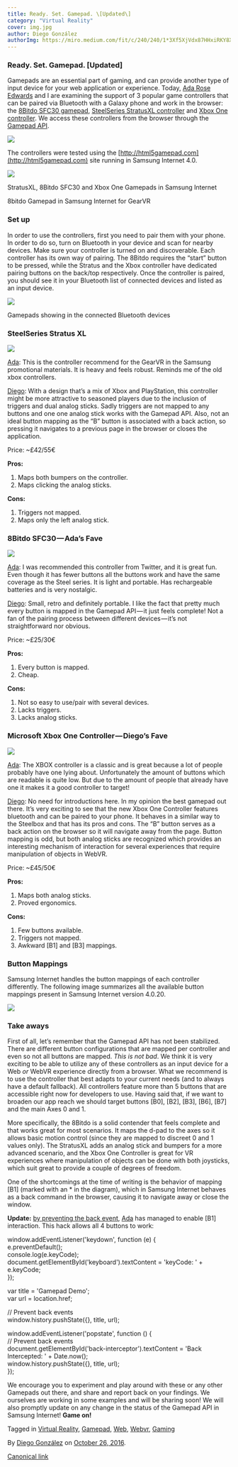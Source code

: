```yaml
---
title: Ready. Set. Gamepad. \[Updated\]
category: "Virtual Reality"
cover: img.jpg
author: Diego González
authorImg: https://miro.medium.com/fit/c/240/240/1*3Xf5XjVdx87HHxiRKY8X1Q.jpeg
---
```


### Ready. Set. Gamepad. \[Updated\]

Gamepads are an essential part of gaming, and can provide another type of input device for your web application or experience. Today, [Ada Rose Edwards](https://medium.com/u/c2890cdd7a64) and I are examining the support of 3 popular game controllers that can be paired via Bluetooth with a Galaxy phone and work in the browser: the [8Bitdo SFC30 gamepad](http://www.8bitdo.com/sfc30/), [SteelSeries StratusXL controller](https://steelseries.com/gaming-controllers/stratus-xl-for-windows-and-android) and [Xbox One controller](http://www.xbox.com/en-GB/xbox-one/accessories/controllers/xbox-wireless-controller). We access these controllers from the browser through the [Gamepad API](https://developer.mozilla.org/en-US/docs/Web/API/Gamepad_API).

![](https://cdn-images-1.medium.com/max/800/1*vIapORHJRQfU6wxH1RKhvg.png)

The controllers were tested using the [http://html5gamepad.com](http://html5gamepad.com) site running in Samsung Internet 4.0.

![](https://cdn-images-1.medium.com/max/800/1*rGtGg54vbATetJkApJq-pQ.png)

StratusXL, 8Bitdo SFC30 and Xbox One Gamepads in Samsung Internet

8bitdo Gamepad in Samsung Internet for GearVR

### Set up

In order to use the controllers, first you need to pair them with your phone. In order to do so, turn on Bluetooth in your device and scan for nearby devices. Make sure your controller is turned on and discoverable. Each controller has its own way of pairing. The 8Bitdo requires the “start” button to be pressed, while the Stratus and the Xbox controller have dedicated pairing buttons on the back/top respectively. Once the controller is paired, you should see it in your Bluetooth list of connected devices and listed as an input device.

![](https://cdn-images-1.medium.com/max/800/1*tVvOEhjyvK6AX-lx5VWMgw.png)

Gamepads showing in the connected Bluetooth devices

### SteelSeries Stratus XL

![](https://cdn-images-1.medium.com/max/600/1*dHakGmUoCfAbJzCcDP1vlg.png)

[Ada](https://medium.com/u/c2890cdd7a64): This is the controller recommend for the GearVR in the Samsung promotional materials. It is heavy and feels robust. Reminds me of the old xbox controllers.

[Diego](https://medium.com/u/33cea791460a): With a design that’s a mix of Xbox and PlayStation, this controller might be more attractive to seasoned players due to the inclusion of triggers and dual analog sticks. Sadly triggers are not mapped to any buttons and one one analog stick works with the Gamepad API. Also, not an ideal button mapping as the “B” button is associated with a back action, so pressing it navigates to a previous page in the browser or closes the application.

Price: ~£42/55€

**Pros:**

1.  Maps both bumpers on the controller.
2.  Maps clicking the analog sticks.

**Cons:**

1.  Triggers not mapped.
2.  Maps only the left analog stick.

### 8Bitdo SFC30 — Ada’s Fave

![](https://cdn-images-1.medium.com/max/600/1*gywngakl5js4mFt8VZaA1w.png)

[Ada](https://medium.com/u/c2890cdd7a64): I was recommended this controller from Twitter, and it is great fun. Even though it has fewer buttons all the buttons work and have the same coverage as the Steel series. It is light and portable. Has rechargeable batteries and is very nostalgic.

[Diego](https://medium.com/u/33cea791460a): Small, retro and definitely portable. I like the fact that pretty much every button is mapped in the Gamepad API — it just feels complete! Not a fan of the pairing process between different devices — it’s not straightforward nor obvious.

Price: ~£25/30€

**Pros:**

1.  Every button is mapped.
2.  Cheap.

**Cons:**

1.  Not so easy to use/pair with several devices.
2.  Lacks triggers.
3.  Lacks analog sticks.

### Microsoft Xbox One Controller — Diego’s Fave

![](https://cdn-images-1.medium.com/max/600/1*kQB71h8YTm_po9fpA3O2Jg.png)

[Ada](https://medium.com/u/c2890cdd7a64): The XBOX controller is a classic and is great because a lot of people probably have one lying about. Unfortunately the amount of buttons which are readable is quite low. But due to the amount of people that already have one it makes it a good controller to target!

[Diego](https://medium.com/u/33cea791460a): No need for introductions here. In my opinion the best gamepad out there. It’s very exciting to see that the new Xbox One Controller features bluetooth and can be paired to your phone. It behaves in a similar way to the Steelbox and that has its pros and cons. The “B” button serves as a back action on the browser so it will navigate away from the page. Button mapping is odd, but both analog sticks are recognized which provides an interesting mechanism of interaction for several experiences that require manipulation of objects in WebVR.

Price: ~£45/50€

**Pros:**

1.  Maps both analog sticks.
2.  Proved ergonomics.

**Cons:**

1.  Few buttons available.
2.  Triggers not mapped.
3.  Awkward \[B1\] and \[B3\] mappings.

### Button Mappings

Samsung Internet handles the button mappings of each controller differently. The following image summarizes all the available button mappings present in Samsung Internet version 4.0.20.

![](https://cdn-images-1.medium.com/max/800/1*77CwwoJ-jJelZnE-nxtYRg.png)

### Take aways

First of all, let’s remember that the Gamepad API has not been stabilized. There are different button configurations that are mapped per controller and even so not all buttons are mapped. _This is not bad_. We think it is very exciting to be able to utilize any of these controllers as an input device for a Web _or_ WebVR experience directly from a browser. What we recommend is to use the controller that best adapts to your current needs (and to always have a default fallback). All controllers feature more than 5 buttons that are accessible right now for developers to use. Having said that, if we want to broaden our app reach we should target buttons \[B0\], \[B2\], \[B3\], \[B6\], \[B7\] and the main Axes 0 and 1.

More specifically, the 8Bitdo is a solid contender that feels complete and that works great for most scenarios. It maps the d-pad to the axes so it allows basic motion control (since they are mapped to discreet 0 and 1 values only). The StratusXL adds an analog stick and bumpers for a more advanced scenario, and the Xbox One Controller is great for VR experiences where manipulation of objects can be done with both joysticks, which suit great to provide a couple of degrees of freedom.

One of the shortcomings at the time of writing is the behavior of mapping \[B1\] (marked with an * in the diagram), which in Samsung Internet behaves as a back command in the browser, causing it to navigate away or close the window.

**Update:** [by preventing the back event](https://jsbin.com/xasuxi/edit?html,css,js,output), [Ada](https://medium.com/u/c2890cdd7a64) has managed to enable \[B1\] interaction. This hack allows all 4 buttons to work:

window.addEventListener('keydown', function (e) {  
 e.preventDefault();  
 console.log(e.keyCode);  
 document.getElementById('keyboard').textContent = 'keyCode: ' + e.keyCode;  
});

var title = 'Gamepad Demo';  
var url = location.href;

// Prevent back events  
window.history.pushState({}, title, url);

window.addEventListener('popstate', function () {  
 // Prevent back events  
 document.getElementById('back-interceptor').textContent = 'Back Intercepted: ' + Date.now();  
 window.history.pushState({}, title, url);  
});

We encourage you to experiment and play around with these or any other Gamepads out there, and share and report back on your findings. We ourselves are working in some examples and will be sharing soon! We will also promptly update on any change in the status of the Gamepad API in Samsung Internet! **Game on!**

Tagged in [Virtual Reality](https://medium.com/tag/virtual-reality), [Gamepad](https://medium.com/tag/gamepad), [Web](https://medium.com/tag/web), [Webvr](https://medium.com/tag/webvr), [Gaming](https://medium.com/tag/gaming)

By [Diego González](https://medium.com/@diekus) on [October 26, 2016](https://medium.com/p/27ab8d1d25e6).

[Canonical link](https://medium.com/@diekus/ready-set-gamepad-27ab8d1d25e6)
